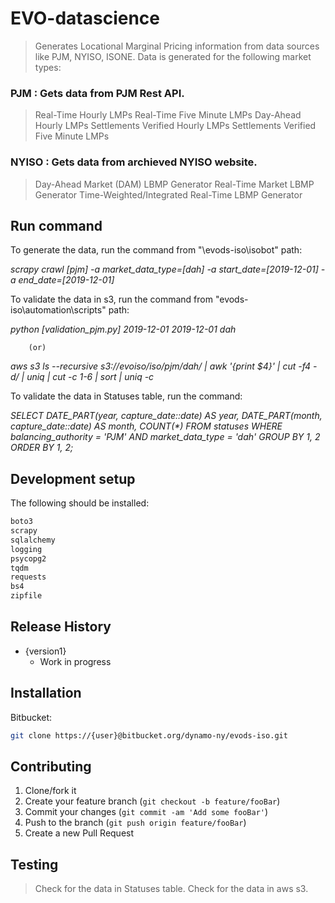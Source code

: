 # EVO-datascience
> Generates Locational Marginal Pricing information from data sources like PJM, NYISO, ISONE.
> Data is generated for the following market types:

### PJM : Gets data from PJM Rest API.
> Real-Time Hourly LMPs
> Real-Time Five Minute LMPs
> Day-Ahead Hourly LMPs
> Settlements Verified Hourly LMPs
> Settlements Verified Five Minute LMPs

### NYISO : Gets data from archieved NYISO website.
> Day-Ahead Market (DAM) LBMP Generator
> Real-Time Market LBMP  Generator
> Time-Weighted/Integrated Real-Time LBMP Generator

## Run command

To generate the data, run the command from "\evods-iso\isobot" path:

_scrapy crawl [pjm] -a market_data_type=[dah] -a start_date=[2019-12-01] -a end_date=[2019-12-01]_

To validate the data in s3, run the command from "evods-iso\automation\scripts" path:

_python [validation_pjm.py] 2019-12-01 2019-12-01 dah_

		(or)
_aws s3 ls --recursive s3://evoiso/iso/pjm/dah/ | awk '{print $4}' | cut -f4 -d/ | uniq | cut -c 1-6 | sort | uniq -c_

To validate the data in Statuses table, run the command:

_SELECT DATE_PART(year, capture_date::date) AS year, DATE_PART(month, capture_date::date) AS month, COUNT(*) FROM statuses WHERE balancing_authority = 'PJM' AND market_data_type = 'dah' GROUP BY 1, 2 ORDER BY 1, 2;_

## Development setup

The following should be installed:

```sh
boto3
scrapy
sqlalchemy
logging
psycopg2
tqdm
requests
bs4
zipfile
```

## Release History

* {version1}
    * Work in progress

## Installation

Bitbucket:

```sh
git clone https://{user}@bitbucket.org/dynamo-ny/evods-iso.git
```

## Contributing

1. Clone/fork it 
2. Create your feature branch (`git checkout -b feature/fooBar`)
3. Commit your changes (`git commit -am 'Add some fooBar'`)
4. Push to the branch (`git push origin feature/fooBar`)
5. Create a new Pull Request

## Testing
> Check for the data in Statuses table.
> Check for the data in aws s3.
